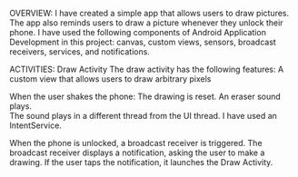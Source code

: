 OVERVIEW:
I have created a simple app that allows users to draw pictures. The app also reminds users to draw a picture whenever they unlock their phone.
I have used the following components of Android Application Development in this project: canvas, custom views, sensors, broadcast receivers, services, and notifications.


ACTIVITIES:
Draw Activity
The draw activity has the following features:
A custom view that allows users to draw arbitrary pixels

When the user shakes the phone:
The drawing is reset.
An eraser sound plays.  
The sound plays in a different thread from the UI thread. 
I have used an IntentService.

When the phone is unlocked, a broadcast receiver is triggered. 
The broadcast receiver displays a notification, asking the user to make a drawing. 
If the user taps the notification, it launches the Draw Activity.
